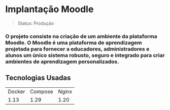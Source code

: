 <h1>Implantação Moodle</h1>

> Status: Produção

### O projeto consiste na criação de um ambiente da plataforma Moodle. O Moodle é uma plataforma de aprendizagem projetada para fornecer a educadores, administradores e alunos um único sistema robusto, seguro e integrado para criar ambientes de aprendizagem personalizados.

## Tecnologias Usadas
<table>
  <tr>
     <td>Docker</td>
	 <td>Compose</td>
  <td>Nginx</td>
  </tr>
  <tr>
     <td>1.13</td>
	 <td>1.29</td>
   <td>1.20</td>   
  </tr>	 
</table>




